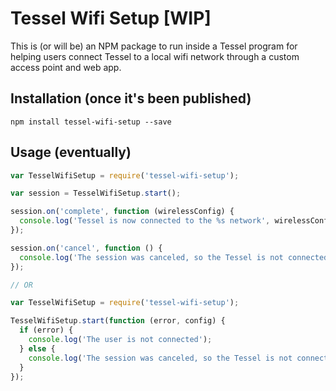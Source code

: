 # Tessel Wifi Setup [WIP]

This is (or will be) an NPM package to run inside a Tessel program for helping users connect Tessel to a local wifi network through a custom access point and web app. 

## Installation (once it's been published)

```
npm install tessel-wifi-setup --save
```

## Usage (eventually)

```js
var TesselWifiSetup = require('tessel-wifi-setup');

var session = TesselWifiSetup.start();

session.on('complete', function (wirelessConfig) {
  console.log('Tessel is now connected to the %s network', wirelessConfig.ssid);
});

session.on('cancel', function () {
  console.log('The session was canceled, so the Tessel is not connected to wifi.');
});

// OR

var TesselWifiSetup = require('tessel-wifi-setup');

TesselWifiSetup.start(function (error, config) {
  if (error) {
    console.log('The user is not connected');
  } else {
    console.log('The session was canceled, so the Tessel is not connected to wifi.');
  }
});
```
